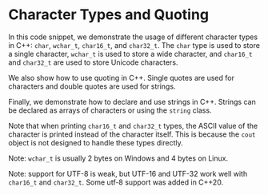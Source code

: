 # Character Types and Quoting

In this code snippet, we demonstrate the usage of different character types in C++: `char`, `wchar_t`, `char16_t`, and `char32_t`. The `char` type is used to store a single character, `wchar_t` is used to store a wide character, and `char16_t` and `char32_t` are used to store Unicode characters. 

We also show how to use quoting in C++. Single quotes are used for characters and double quotes are used for strings. 

Finally, we demonstrate how to declare and use strings in C++. Strings can be declared as arrays of characters or using the `string` class. 

Note that when printing `char16_t` and `char32_t` types, the ASCII value of the character is printed instead of the character itself. This is because the `cout` object is not designed to handle these types directly.

Note: `wchar_t` is usually 2 bytes on Windows and 4 bytes on Linux.

Note: support for UTF-8 is weak, but UTF-16 and UTF-32 work well with `char16_t` and `char32_t`.  Some utf-8 support was added in C++20.
